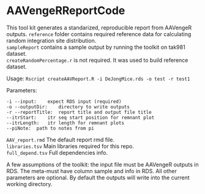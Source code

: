 # AAVengeRReportCode

This tool kit generates a standarized, reproducible report from AAVengeR outputs. 
`reference` folder contains required reference data for calculating random integration site distribution. \
`sampleReport` contains a sample output by running the toolkit on tak981 dataset. \
`createRandomPercentage.r` is not required. It was used to build reference dataset.

Usage: `Rscript createAAVReport.R -i DeJongMice.rds -o test -r test1`

Parameters: 

`-i --input:	expect RDS input (required)` \
`-o --outputDir:	directory to write outputs ` \
`-r --reportTitle:	report title and output file title` \
`--itrStart:	itr seq start position for remnant plot` \
`--itrLength:	itr length for remnant plots` \
`--piNote:  path to notes from pi`

`AAV_report.rmd` The default report rmd file. \
`libraries.tsv` Main libraries required for this repo. \
`full_depend.tsv` Full dependencies info.

A few assumptions of the toolkit: the input file must be AAVengeR outputs in RDS. The meta-must have column sample and info in RDS. All other parameters are optional. By default the outputs will write into the current working directory.
